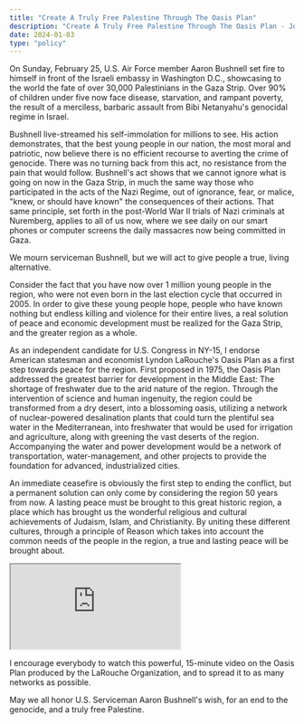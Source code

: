 ```yaml
---
title: "Create A Truly Free Palestine Through The Oasis Plan"
description: "Create A Truly Free Palestine Through The Oasis Plan - Jose Vega's proposal for Middle East peace through economic development and infrastructure."
date: 2024-01-03
type: "policy"
---
```


On Sunday, February 25, U.S. Air Force member Aaron Bushnell set fire to himself in front of the Israeli embassy in Washington D.C., showcasing to the world the fate of over 30,000 Palestinians in the Gaza Strip. Over 90% of children under five now face disease, starvation, and rampant poverty, the result of a merciless, barbaric assault from Bibi Netanyahu's genocidal regime in Israel.

Bushnell live-streamed his self-immolation for millions to see. His action demonstrates, that the best young people in our nation, the most moral and patriotic, now believe there is no efficient recourse to averting the crime of genocide. There was no turning back from this act, no resistance from the pain that would follow. Bushnell's act shows that we cannot ignore what is going on now in the Gaza Strip, in much the same way those who participated in the acts of the Nazi Regime, out of ignorance, fear, or malice, "knew, or should have known" the consequences of their actions. That same principle, set forth in the post-World War II trials of Nazi criminals at Nuremberg, applies to all of us now, where we see daily on our smart phones or computer screens the daily massacres now being committed in Gaza.

We mourn serviceman Bushnell, but we will act to give people a true, living alternative.

Consider the fact that you have now over 1 million young people in the region, who were not even born in the last election cycle that occurred in 2005. In order to give these young people hope, people who have known nothing but endless killing and violence for their entire lives, a real solution of peace and economic development must be realized for the Gaza Strip, and the greater region as a whole.

As an independent candidate for U.S. Congress in NY-15, I endorse American statesman and economist Lyndon LaRouche's Oasis Plan as a first step towards peace for the region. First proposed in 1975, the Oasis Plan addressed the greatest barrier for development in the Middle East: The shortage of freshwater due to the arid nature of the region. Through the intervention of science and human ingenuity, the region could be transformed from a dry desert, into a blossoming oasis, utilizing a network of nuclear-powered desalination plants that could turn the plentiful sea water in the Mediterranean, into freshwater that would be used for irrigation and agriculture, along with greening the vast deserts of the region. Accompanying the water and power development would be a network of transportation, water-management, and other projects to provide the foundation for advanced, industrialized cities.

An immediate ceasefire is obviously the first step to ending the conflict, but a permanent solution can only come by considering the region 50 years from now. A lasting peace must be brought to this great historic region, a place which has brought us the wonderful religious and cultural achievements of Judaism, Islam, and Christianity. By uniting these different cultures, through a principle of Reason which takes into account the common needs of the people in the region, a true and lasting peace will be brought about.

<div class="video-container my-4">
    <div class="ratio ratio-16x9">
        <iframe src="https://www.youtube.com/embed/hjfFHIiXPmE" title="The Oasis Plan" allowfullscreen></iframe>
    </div>
    <p class="text-center mt-2 small text-muted">I encourage everybody to watch this powerful, 15-minute video on the Oasis Plan produced by the LaRouche Organization, and to spread it to as many networks as possible.</p>
</div>

<p class="text-center font-weight-bold">May we all honor U.S. Serviceman Aaron Bushnell's wish, for an end to the genocide, and a truly free Palestine.</p>
